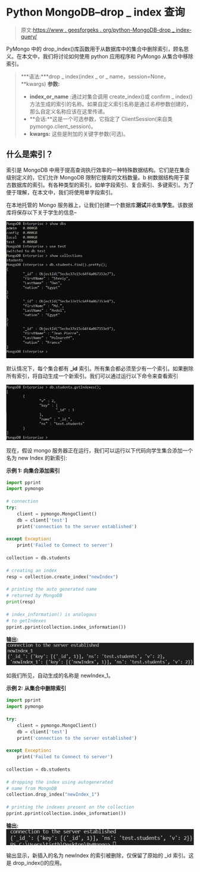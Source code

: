 # Python MongoDB–drop _ index 查询

> 原文:[https://www . geesforgeks . org/python-MongoDB-drop _ index-query/](https://www.geeksforgeeks.org/python-mongodb-drop_index-query/)

PyMongo 中的 drop_index()库函数用于从数据库中的集合中删除索引，顾名思义。在本文中，我们将讨论如何使用 python 应用程序和 PyMongo 从集合中移除索引。

> ***语法:***drop _ index(index _ or _ name，session=None，**kwargs)
> **参数:**
> 
> *   **index_or_name** :通过对集合调用 create_index()或 confirm _ index()方法生成的索引的名称。如果自定义索引名称是通过*名称*参数创建的，那么自定义名称应该在这里传递。
> *   **会话:**这是一个可选参数，它指定了 ClientSession(来自类 pymongo.client_session)。
> *   **kwargs:** 这些是附加的关键字参数(可选)。

## 什么是索引？

索引是 MongoDB 中用于提高查询执行效率的一种特殊数据结构。它们是在集合级别定义的，它们允许 MongoDB 限制它搜索的文档数量。b 树数据结构用于蒙古数据库的索引。有各种类型的索引，如单字段索引、复合索引、多键索引。为了便于理解，在本文中，我们将使用单字段索引。

在本地托管的 Mongo 服务器上，让我们创建一个数据库**测试**并收集**学生**。该数据库将保存以下关于学生的信息–

![](img/4f6dbfa46297aa95cc229b0e192d6420.png)

默认情况下，每个集合都有 **_id** 索引。所有集合都必须至少有一个索引。如果删除所有索引，将自动生成一个新索引。我们可以通过运行以下命令来查看索引

![](img/64ca1a8da27e62c3738e73dfd2c8b6c2.png)

现在，假设 mongo 服务器正在运行，我们可以运行以下代码向学生集合添加一个名为 new Index 的新索引:

**示例 1:** **向集合添加索引**

```py
import pprint
import pymongo

# connection
try:
    client = pymongo.MongoClient()
    db = client['test']
    print('connection to the server established')

except Exception:
    print('Failed to Connect to server')

collection = db.students

# creating an index
resp = collection.create_index("newIndex")

# printing the auto generated name 
# returned by MongoDB
print(resp)

# index_information() is analogous 
# to getIndexes
pprint.pprint(collection.index_information())
```

**输出:**
![](img/c8667177a39a3fe25d02dc4fb529a93e.png)

如我们所见，自动生成的名称是 newIndex_1。

**示例 2:** **从集合中删除索引**

```py
import pprint
import pymongo

try:
    client = pymongo.MongoClient()
    db = client['test']
    print('connection to the server established')

except Exception:
    print('Failed to Connect to server')

collection = db.students

# dropping the index using autogenerated
# name from MongoDB
collection.drop_index("newIndex_1")

# printing the indexes present on the collection
pprint.pprint(collection.index_information())
```

**输出:**
![](img/c740c59883931881c46aeec1b0196d61.png)

输出显示，新插入的名为 newIndex 的索引被删除，仅保留了原始的 _id 索引。这是 drop_index()的应用。